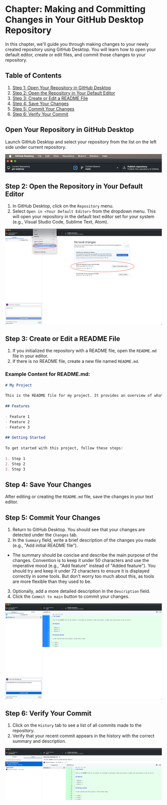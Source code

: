 # Chapter: Making and Committing Changes in Your GitHub Desktop Repository

In this chapter, we'll guide you through making changes to your newly created repository using GitHub Desktop. You will learn how to open your default editor, create or edit files, and commit those changes to your repository.

## Table of Contents

1. [Step 1: Open Your Repository in GitHub Desktop](#open-your-repository-in-github-desktop)
2. [Step 2: Open the Repository in Your Default Editor](#step-2-open-the-repository-in-your-default-editor)
3. [Step 3: Create or Edit a README File](#step-3-create-or-edit-a-readme-file)
4. [Step 4: Save Your Changes](#step-4-save-your-changes)
5. [Step 5: Commit Your Changes](#step-5-commit-your-changes)
6. [Step 6: Verify Your Commit](#step-6-verify-your-commit)

## Open Your Repository in GitHub Desktop

Launch GitHub Desktop and select your repository from the list on the left side under current repository.

![Image: location of where the current repository list is](fig/open-repo.png)

## Step 2: Open the Repository in Your Default Editor

1. In GitHub Desktop, click on the `Repository` menu.
2. Select `Open in <Your Default Editor>` from the dropdown menu. This will open your repository in the default text editor set for your system (e.g., Visual Studio Code, Sublime Text, Atom).

![Image: location of where open in external editor is located](fig/open-external-editor.png)

## Step 3: Create or Edit a README File

1. If you initialized the repository with a README file, open the `README.md` file in your editor.
2. If there is no README file, create a new file named `README.md`.

### Example Content for README.md:

```markdown
# My Project

This is the README file for my project. It provides an overview of what the project is about and instructions on how to use it.

## Features

- Feature 1
- Feature 2
- Feature 3

## Getting Started

To get started with this project, follow these steps:

1. Step 1
2. Step 2
3. Step 3

```

## Step 4: Save Your Changes

After editing or creating the `README.md` file, save the changes in your text editor.

## Step 5: Commit Your Changes

1. Return to GitHub Desktop. You should see that your changes are detected under the `Changes` tab.
2. In the `Summary` field, write a brief description of the changes you made (e.g., "Add initial README file").
  - The summary should be concise and describe the main purpose of the changes. Convention is to keep it under 50 characters and use the imperative mood (e.g., "Add feature" instead of "Added feature"). You should try and keep it under 72 characters to ensure it is displayed correctly in some tools. But don't worry too much about this, as tools are more flexible than they used to be. 
3. Optionally, add a more detailed description in the `Description` field.
4. Click the `Commit to main` button to commit your changes.

![Image: Example of first commit message](fig/first-commit.png)

## Step 6: Verify Your Commit

1. Click on the `History` tab to see a list of all commits made to the repository.
2. Verify that your recent commit appears in the history with the correct summary and description.

![history-tab.png](fig/history-tab.png)
